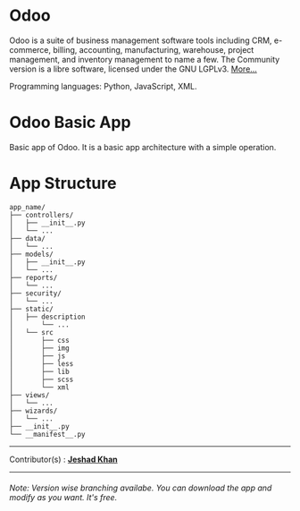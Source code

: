 # Odoo
Odoo is a suite of business management software tools including CRM, e-commerce, billing, accounting, manufacturing, warehouse, project management, and inventory management to name a few. The Community version is a libre software, licensed under the GNU LGPLv3. [More...](https://odoo.com/)

Programming languages: Python, JavaScript, XML.


# Odoo Basic App
Basic app of Odoo. It is a basic app architecture with a simple operation.


# App Structure
```
app_name/
├── controllers/
│   ├── __init__.py
│   └── ...
├── data/
│   └── ...
├── models/
│   ├── __init__.py
│   └── ...
├── reports/
│   └── ...
├── security/
│   └── ...
├── static/
│   ├── description
│       └── ...
│   └── src
│       ├── css
│       ├── img
│       ├── js
│       ├── less
│       ├── lib
│       ├── scss
│       └── xml
├── views/
│   └── ...
├── wizards/
│   └── ...
├── __init__.py
└── __manifest__.py
```

------------------------------------------------------------------------------

 Contributor(s)          : **[Jeshad Khan](http://jeshadkhan.com)**

------------------------------------------------------------------------------

###### Note: Version wise branching availabe. You can download the app and modify as you want. It's free.
